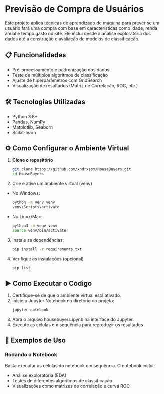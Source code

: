 # Previsão de Compra de Usuários  

Este projeto aplica técnicas de aprendizado de máquina para prever se um usuário fará uma compra com base em características como idade, renda anual e tempo gasto no site. Ele inclui desde a análise exploratória dos dados até a construção e avaliação de modelos de classificação.  

## 📋 Funcionalidades  
- Pré-processamento e padronização dos dados  
- Teste de múltiplos algoritmos de classificação  
- Ajuste de hiperparâmetros com GridSearch  
- Visualização de resultados (Matriz de Correlação, ROC, etc.)  

## 🛠️ Tecnologias Utilizadas  
- Python 3.8+  
- Pandas, NumPy  
- Matplotlib, Seaborn  
- Scikit-learn  

## ⚙️ Como Configurar o Ambiente Virtual  

1. **Clone o repositório**  
   ```bash
   git clone https://github.com/xndrxssx/HouseBuyers.git
   cd HouseBuyers
   ```
2. Crie e ative um ambiente virtual (venv)
- No Windows:
    ```bash
    python -m venv venv
    venv\Scripts\activate
   ```
- No Linux/Mac:
    ```bash
    python3 -m venv venv
    source venv/bin/activate
   ```
3. Instale as dependências:
   ```bash
   pip install -r requirements.txt
   ```

4. Verifique as instalações (opcional)
    ```bash
    pip list
   ```

## ▶️ Como Executar o Código
1. Certifique-se de que o ambiente virtual está ativado.
2. Inicie o Jupyter Notebook no diretório do projeto:
    ```bash
    jupyter notebook
   ```
3. Abra o arquivo housebuyers.ipynb na interface do Jupyter.
4. Execute as células em sequência para reproduzir os resultados.

## 🧪 Exemplos de Uso
### Rodando o Notebook
Basta executar as células do notebook em sequência. O notebook inclui:

- Análise exploratória (EDA)
- Testes de diferentes algoritmos de classificação
- Visualizações como matrizes de correlação e curva ROC    